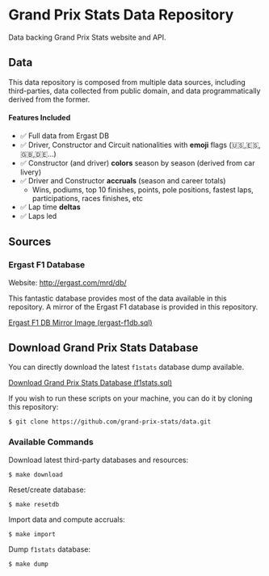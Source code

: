 # Grand Prix Stats Data Repository
Data backing Grand Prix Stats website and API.

## Data

This data repository is composed from multiple data sources, including third-parties, 
data collected from public domain, and data programmatically derived from the former.

#### Features Included
- ✅ Full data from Ergast DB
- ✅ Driver, Constructor and Circuit nationalities with **emoji** flags (🇺🇸,🇪🇸,🇬🇧,🇩🇪...)
- ✅ Constructor (and driver) **colors** season by season (derived from car livery)
- ✅ Driver and Constructor **accruals** (season and career totals)
  - Wins, podiums, top 10 finishes, points, pole positions, fastest laps, participations, races finishes, etc
- ✅ Lap time **deltas**
- ✅ Laps led


## Sources

### Ergast F1 Database
Website: http://ergast.com/mrd/db/

This fantastic database provides most of the data
available in this repository. A mirror of the Ergast F1 database is provided in this repository.

[Ergast F1 DB Mirror Image (ergast-f1db.sql)](https://raw.githubusercontent.com/grand-prix-stats/data/master/mirror/ergast-f1db.sql)


## Download Grand Prix Stats Database
You can directly download the latest `f1stats` database dump available. 

[Download Grand Prix Stats Database (f1stats.sql)](https://raw.githubusercontent.com/grand-prix-stats/data/master/db/f1stats.sql)

If you wish to run these scripts on your machine, 
you can do it by cloning this repository:
```
$ git clone https://github.com/grand-prix-stats/data.git
```

### Available Commands

Download latest third-party databases and resources:
```
$ make download
```

Reset/create database:
```
$ make resetdb
```

Import data and compute accruals:
```
$ make import
```

Dump `f1stats` database:
```
$ make dump
```
